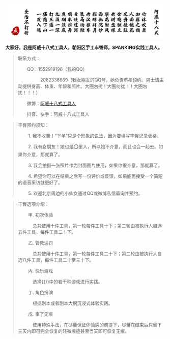 # 

![阿威十八式](/images/av-18-styles.png " ")



**大家好，我是阿威十八式工具人，朝阳区手工丰臀师，SPANKING实践工具人。**

> 联系方式：
> 
> &emsp;&emsp;QQ：1552919196（我的QQ）
>
> &emsp;&emsp;&emsp;&emsp;&emsp;2082336689（我女朋友的QQ号，她负责审核预约。男士请主动提供身高、体重、年龄和照片。大圈勿扰！大圈勿扰！！大圈勿扰！！！）
> 
> &emsp;&emsp;微博：[阿威十八式工具人](https://weibo.com/u/7790437574)
> 
> &emsp;&emsp;抖音、快手：阿威十八式工具人

<!-- > ![请注意](/images/important-notice.png " ") -->
> 丰臀预约须知：
> 
> &emsp;&emsp; 1. 我不收费！“下单”只是个形象的说法，因为要填写丰臀记录表格。
>
> &emsp;&emsp; 2. 我有女朋友！她也是⭕里人，所以她不介意，而且也会一起去。如果你介意，那就算了。
>
> &emsp;&emsp; 3. 我会拍摄一张照片作为封面图片使用，如果你很介意，那就算了。
>
> &emsp;&emsp; 4. 希望你可以在结束之后写一份评价或反馈，如果能再接受一个简短的语音采访就更好了。
>
> &emsp;&emsp; 5. 欢迎北京周边的小仙女通过QQ或微博私信垂询并预约。

> 丰臀选项介绍：
>
> &emsp;&emsp;  甲. 初次体验
>
> &emsp;&emsp;&emsp;  总共使用十件工具，第一轮每件工具十下；第二轮由被执行人自选五件工具，每件工具二十下。
>
> &emsp;&emsp; 乙. 管教惩罚
>
> &emsp;&emsp;&emsp;  总共使用十件工具，第一轮每件工具二十下；第二轮由被执行人自选八件工具，每件工具二十至三十下。
> 
> &emsp;&emsp; 丙. 快乐游戏
>
> &emsp;&emsp;&emsp;  选择{{<link href="/圈内指南-快乐游戏集锦" content="快乐游戏集锦" title="快乐游戏集锦">}}中的若干种游戏进行实践。
> 
> &emsp;&emsp; 丁. 角色扮演
>
> &emsp;&emsp;&emsp;  根据剧本或者剧本大纲沉浸式体验实践。
>
> &emsp;&emsp; 戊. 事了无痕
>
> &emsp;&emsp;&emsp; 使用特殊手法，在尽量保证体验感的前提下，尽量在结束后只留下三天内即可完全恢复的轻微痕迹甚至当天即可恢复无痕。

